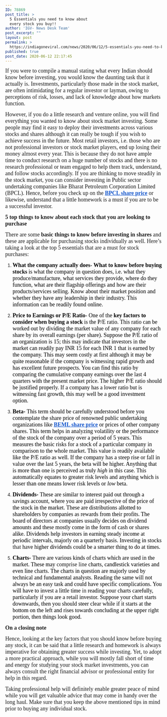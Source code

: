 ```yaml
---
ID: 78869
post_title: >
  5 Essentials you need to know about
  every stock you buy!!
author: 'IGV- News Desk Team'
post_excerpt: ""
layout: post
permalink: >
  https://indiagoneviral.com/news/2020/06/12/5-essentials-you-need-to-know-about-every-stock-you-buy/78869/india-gone-viral/
published: true
post_date: 2020-06-12 22:17:45
---
```

<p align="left"><span style="font-family: Times New Roman, serif;"><span style="font-size: large;">If you were to compile a manual stating what every Indian should know before investing, you would know the daunting task that it actually is. Investments, particularly those made in the stock market, are often intimidating for a regular investor or layman, owing to perceptions of risk, losses, and lack of knowledge about how markets function. </span></span></p>
<p align="left"><span style="font-family: Times New Roman, serif;"><span style="font-size: large;">However, if you do a little research and venture online, you will find everything you wanted to know about stock market investing. Some people may find it easy to deploy their investments across various stocks and shares although it can really be tough if you wish to achieve success in the future. Most retail investors, i.e. those who are not professional investors or stock market players, end up losing their money almost every year. This is because they do not have ample time to conduct research on a huge number of stocks and there is no research professional or team engaged to help them track, understand, and follow stocks accordingly. If you are thinking to move steadily in the stock market, you can consider investing in Public sector undertaking companies like Bharat Petroleum Corporation Limited (BPCL). Hence, before you check up on the </span></span><a href="https://groww.in/stocks/bharat-petroleum-corporation-ltd"><span style="color: #1155cc;"><span style="font-family: Times New Roman, serif;"><span style="font-size: large;"><u><b>BPCL share price</b></u></span></span></span></a><span style="font-family: Times New Roman, serif;"><span style="font-size: large;"> or likewise, understand that a little homework is a must if you are to be a successful investor. </span></span></p>
<p align="left"><span style="font-family: Times New Roman, serif;"><span style="font-size: large;"><b>5 top things to know about each stock that you are looking to purchase</b></span></span></p>
<p align="left"><span style="font-family: Times New Roman, serif;"><span style="font-size: large;">There are some </span></span><span style="font-family: Times New Roman, serif;"><span style="font-size: large;"><b>basic things to know before investing in shares </b></span></span><span style="font-family: Times New Roman, serif;"><span style="font-size: large;">and these are applicable for purchasing stocks individually as well. Here’s taking a look at the top 5 essentials that are a must for stock purchases: </span></span></p>

<ol>
 	<li>
<p align="left"><span style="color: #000000;"><span style="font-family: Times New Roman, serif;"><span style="font-size: large;"><b>What the company actually does</b></span></span></span><span style="color: #000000;"><span style="font-family: Times New Roman, serif;"><span style="font-size: large;">- </span></span></span><span style="color: #000000;"><span style="font-family: Times New Roman, serif;"><span style="font-size: large;"><b>What to know before buying stocks </b></span></span></span><span style="color: #000000;"><span style="font-family: Times New Roman, serif;"><span style="font-size: large;">is what the company in question does, i.e. what they produce/manufacture, what services they provide, where do they function, what are their flagship offerings and how are their products/services selling. Know about their market position and whether they have any leadership in their industry. This information can be readily found online. </span></span></span></p>
</li>
 	<li>
<p align="left"><span style="color: #000000;"><span style="font-family: Times New Roman, serif;"><span style="font-size: large;"><b>Price to Earnings or P/E Ratio</b></span></span></span><span style="color: #000000;"><span style="font-family: Times New Roman, serif;"><span style="font-size: large;">- One of the </span></span></span><span style="color: #000000;"><span style="font-family: Times New Roman, serif;"><span style="font-size: large;"><b>key factors to consider when buying a stock </b></span></span></span><span style="color: #000000;"><span style="font-family: Times New Roman, serif;"><span style="font-size: large;">is the P/E ratio. This ratio can be worked out by dividing the market value of any company for each share by its overall earnings (per share). Suppose the P/E ratio of an organization is 15; this may indicate that investors in the market can readily pay INR 15 for each INR 1 that is earned by the company. This may seem costly at first although it may be quite reasonable if the company is witnessing rapid growth and has excellent future prospects. You can find this ratio by comparing the cumulative company earnings over the last 4 quarters with the present market price. The higher P/E ratio should be justified properly. If a company has a lower ratio but is witnessing fast growth, this may well be a good investment option. </span></span></span></p>
</li>
 	<li>
<p align="left"><span style="color: #000000;"><span style="font-family: Times New Roman, serif;"><span style="font-size: large;"><b>Beta- </b></span></span></span><span style="color: #000000;"><span style="font-family: Times New Roman, serif;"><span style="font-size: large;">This term should be carefully understood before you contemplate the share price of renowned public undertaking organizations like </span></span></span><a href="https://groww.in/stocks/beml-ltd"><span style="color: #1155cc;"><span style="font-family: Times New Roman, serif;"><span style="font-size: large;"><u><b>BEML share price</b></u></span></span></span></a><span style="color: #000000;"><span style="font-family: Times New Roman, serif;"><span style="font-size: large;"> or prices of other company shares. This term helps in analyzing volatility or the performance of the stock of the company over a period of 5 years. This measures the basic risks for a stock of a particular company in comparison to the whole market. This value is readily available like the P/E ratio as well. If the company has a steep rise or fall in value over the last 5 years, the beta will be higher. Anything that is more than one is perceived as truly </span></span></span><span style="color: #000000;"><span style="font-family: Times New Roman, serif;"><span style="font-size: large;"><i>high</i></span></span></span><span style="color: #000000;"><span style="font-family: Times New Roman, serif;"><span style="font-size: large;"> in this case. This automatically equates to greater risk levels and anything which is lesser than one means lower risk levels or </span></span></span><span style="color: #000000;"><span style="font-family: Times New Roman, serif;"><span style="font-size: large;"><i>low</i></span></span></span><span style="color: #000000;"><span style="font-family: Times New Roman, serif;"><span style="font-size: large;"> beta. </span></span></span></p>
</li>
 	<li>
<p align="left"><span style="color: #000000;"><span style="font-family: Times New Roman, serif;"><span style="font-size: large;"><b>Dividends- </b></span></span></span><span style="color: #000000;"><span style="font-family: Times New Roman, serif;"><span style="font-size: large;">These are similar to interest paid out through a savings account, where you are paid irrespective of the price of the stock in the market. These are distributions allotted to shareholders by companies as rewards from their profits. The board of directors at companies usually decides on dividend amounts and these mostly come in the form of cash or shares alike. Dividends help investors in earning steady income at periodic intervals, majorly on a quarterly basis. Investing in stocks </span></span></span><span style="font-family: Times New Roman, serif;"><span style="font-size: large;">that</span></span><span style="color: #000000;"><span style="font-family: Times New Roman, serif;"><span style="font-size: large;"> have higher dividends could be a smarter thing to do at times. </span></span></span></p>
</li>
 	<li>
<p align="left"><span style="color: #000000;"><span style="font-family: Times New Roman, serif;"><span style="font-size: large;"><b>Charts- </b></span></span></span><span style="color: #000000;"><span style="font-family: Times New Roman, serif;"><span style="font-size: large;">There are various kinds of charts which are used in the market. These may </span></span></span><span style="font-family: Times New Roman, serif;"><span style="font-size: large;">comprise line</span></span><span style="color: #000000;"><span style="font-family: Times New Roman, serif;"><span style="font-size: large;"> charts, candlestick varieties and even line charts. The charts in question are majorly used by technical and fundamental analysts. Reading the same will not always be an easy task and could have specific complications. You will have to invest a little time </span></span></span><span style="font-family: Times New Roman, serif;"><span style="font-size: large;">in</span></span><span style="color: #000000;"><span style="font-family: Times New Roman, serif;"><span style="font-size: large;"> reading your charts carefully, particularly if you are a retail investor. Suppose your chart starts downwards, then you should steer clear while if it starts at the bottom on the left and rises towards concluding at the upper right portion, then things look good. </span></span></span></p>
</li>
</ol>
<p align="left"><span style="font-family: Times New Roman, serif;"><span style="font-size: large;"><b>On a closing note</b></span></span></p>
<p align="left"><span style="font-family: Times New Roman, serif;"><span style="font-size: large;">Hence, looking at the key factors that you should know before buying any stock, it can be said that a little research and homework is always imperative for obtaining greater success while investing. Yet, to adopt a more practical approach, while you will mostly fall short of time and energy for studying your stock market investments, you can always consult the right financial advisor or professional entity for help in this regard. </span></span></p>
<p align="left"><span style="font-family: Times New Roman, serif;"><span style="font-size: large;">Taking professional help will definitely enable greater peace of mind while you will get valuable advice that may come in handy over the long haul. Make sure that you keep the above mentioned tips in mind prior to buying any individual stock.</span></span></p>